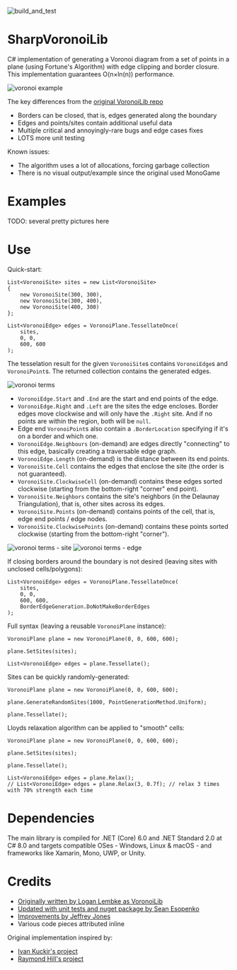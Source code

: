 ![build_and_test](https://github.com/RudyTheDev/SharpVoronoiLib/actions/workflows/test.yml/badge.svg)

# SharpVoronoiLib

C# implementation of generating a Voronoi diagram from a set of points in a plane (using Fortune's Algorithm) with edge clipping and border closure. This implementation guarantees O(n×ln(n)) performance.

![voronoi example](https://user-images.githubusercontent.com/3857299/213494520-4295378c-9759-4864-aeb7-4cd032b0f3d0.png)

The key differences from the [original VoronoiLib repo](https://github.com/Zalgo2462/VoronoiLib)
* Borders can be closed, that is, edges generated along the boundary
* Edges and points/sites contain additional useful data
* Multiple critical and annoyingly-rare bugs and edge cases fixes
* LOTS more unit testing

Known issues:
* The algorithm uses a lot of allocations, forcing garbage collection
* There is no visual output/example since the original used MonoGame

# Examples

TODO: several pretty pictures here

# Use

Quick-start:

```
List<VoronoiSite> sites = new List<VoronoiSite>
{
    new VoronoiSite(300, 300),
    new VoronoiSite(300, 400),
    new VoronoiSite(400, 300)
};

List<VoronoiEdge> edges = VoronoiPlane.TessellateOnce(
    sites, 
    0, 0, 
    600, 600
);
```

The tesselation result for the given `VoronoiSite`s contains `VoronoiEdge`s and `VoronoiPoint`s. The returned collection contains the generated edges.

![voronoi terms](https://user-images.githubusercontent.com/3857299/213494489-4a6030a2-64d8-4e7e-b556-6f5674d89911.png)

* `VoronoiEdge.Start` and `.End` are the start and end points of the edge.
* `VoronoiEdge.Right` and `.Left` are the sites the edge encloses. Border edges move clockwise and will only have the `.Right` site. And if no points are within the region, both will be `null`.
* Edge end `VoronoiPoint`s also contain a `.BorderLocation` specifying if it's on a border and which one.
* `VoronoiEdge.Neighbours` (on-demand) are edges directly "connecting" to this edge, basically creating a traversable edge graph.
* `VoronoiEdge.Length` (on-demand) is the distance between its end points.
* `VoronoiSite.Cell` contains the edges that enclose the site (the order is not guaranteed).
* `VoronoiSite.ClockwiseCell` (on-demand) contains these edges sorted clockwise (starting from the bottom-right "corner" end point).
* `VoronoiSite.Neighbors` contains the site's neighbors (in the Delaunay Triangulation), that is, other sites across its edges.
* `VoronoiSite.Points` (on-demand) contains points of the cell, that is, edge end points / edge nodes.
* `VoronoiSite.ClockwisePoints` (on-demand) contains these points sorted clockwise (starting from the bottom-right "corner").

![voronoi terms - site](https://user-images.githubusercontent.com/3857299/213494492-18b23ddb-9ca2-41f7-a4ef-73dc28c54e17.png)
![voronoi terms - edge](https://user-images.githubusercontent.com/3857299/213494501-3a5510dd-072d-422b-bb28-18016857ac53.png)

If closing borders around the boundary is not desired (leaving sites with unclosed cells/polygons):

```
List<VoronoiEdge> edges = VoronoiPlane.TessellateOnce(
    sites, 
    0, 0, 
    600, 600,
    BorderEdgeGeneration.DoNotMakeBorderEdges
);
```

Full syntax (leaving a reusable `VoronoiPlane` instance):

```
VoronoiPlane plane = new VoronoiPlane(0, 0, 600, 600);

plane.SetSites(sites);

List<VoronoiEdge> edges = plane.Tessellate();
```

Sites can be quickly randomly-generated:

```
VoronoiPlane plane = new VoronoiPlane(0, 0, 600, 600);

plane.GenerateRandomSites(1000, PointGenerationMethod.Uniform);

plane.Tessellate();
```

Lloyds relaxation algorithm can be applied to "smooth" cells:

```
VoronoiPlane plane = new VoronoiPlane(0, 0, 600, 600);

plane.SetSites(sites);

plane.Tessellate();

List<VoronoiEdge> edges = plane.Relax();
// List<VoronoiEdge> edges = plane.Relax(3, 0.7f); // relax 3 times with 70% strength each time 
```

# Dependencies

The main library is compiled for .NET (Core) 6.0 and .NET Standard 2.0 at C# 8.0 and targets compatible OSes - Windows, Linux & macOS - and frameworks like Xamarin, Mono, UWP, or Unity.

# Credits

- [Originally written by Logan Lembke as VoronoiLib](https://github.com/Zalgo2462/VoronoiLib)
- [Updated with unit tests and nuget package by Sean Esopenko](https://github.com/sesopenko/VoronoiLib)
- [Improvements by Jeffrey Jones](https://github.com/rurounijones/VoronoiLib)
- Various code pieces attributed inline

Original implementation inspired by:
- [Ivan Kuckir's project](http://blog.ivank.net/fortunes-algorithm-and-implementation.html)
- [Raymond Hill's project](https://github.com/gorhill/Javascript-Voronoi)
